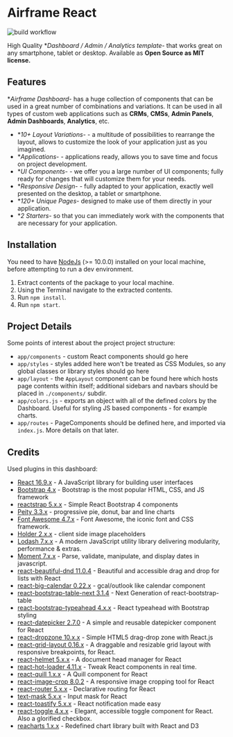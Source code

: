 # Airframe React

![build workflow](https://github.com/Gammate/airframe/workflows/Github%20Page/badge.svg)

High Quality **Dashboard / Admin / Analytics template*- that works great on any smartphone, tablet or desktop. Available as **Open Source as MIT license.**

## Features

**Airframe Dashboard*- has a huge collection of components that can be used in a great number of combinations and variations. It can be used in all types of custom web applications such as **CRMs**, **CMSs**, **Admin Panels**, **Admin Dashboards**, **Analytics**, etc.

- **10+ Layout Variations*- - a multitude of possibilities to rearrange the layout, allows to customize the look of your application just as you imagined.
- **Applications*- - applications ready, allows you to save time and focus on project development.
- **UI Components*- - we offer you a large number of UI components; fully ready for changes that will customize them for your needs.
- **Responsive Design*- - fully adapted to your application, exactly well presented on the desktop, a tablet or smartphone.
- **120+ Unique Pages*- designed to make use of them directly in your application.
- **2 Starters*- so that you can immediately work with the components that are necessary for your application.

## Installation

You need to have [NodeJs](https://nodejs.org/en/) (>= 10.0.0) installed on your local machine, before attempting to run a dev environment.

1. Extract contents of the package to your local machine.
2. Using the Terminal navigate to the extracted contents.
3. Run `npm install`.
4. Run `npm start`.

## Project Details

Some points of interest about the project project structure:

- `app/components` - custom React components should go here
- `app/styles` - styles added here won't be treated as CSS Modules, so any global classes or library styles should go here
- `app/layout` - the `AppLayout` component can be found here which hosts page contents within itself; additional sidebars and navbars should be placed in `./components/` subdir.
- `app/colors.js` - exports an object with all of the defined colors by the Dashboard. Useful for styling JS based components - for example charts.
- `app/routes` - PageComponents should be defined here, and imported via `index.js`. More details on that later.

## Credits

Used plugins in this dashboard:

- [React 16.9.x](https://reactjs.org) - A JavaScript library for building user interfaces
- [Bootstrap 4.x](http://getbootstrap.com) - Bootstrap is the most popular HTML, CSS, and JS framework
- [reactstrap 5.x.x](https://github.com/reactstrap/reactstrap) - Simple React Bootstrap 4 components
- [Peity 3.3.x](http://benpickles.github.io/peity/) - progressive pie, donut, bar and line charts
- [Font Awesome 4.7.x](http://fontawesome.io/) - Font Awesome, the iconic font and CSS framework.
- [Holder 2.x.x](http://holderjs.com) -  client side image placeholders
- [Lodash 7.x.x](https://lodash.com) - A modern JavaScript utility library delivering modularity, performance & extras.
- [Moment 7.x.x](http://momentjs.com/) - Parse, validate, manipulate, and display dates in javascript.
- [react-beautiful-dnd 11.0.4](https://github.com/atlassian/react-beautiful-dnd) - Beautiful and accessible drag and drop for lists with React
- [react-big-calendar 0.22.x](https://github.com/intljusticemission/react-big-calendar) - gcal/outlook like calendar component
- [react-bootstrap-table-next 3.1.4](https://github.com/react-bootstrap-table/react-bootstrap-table2) - Next Generation of react-bootstrap-table
- [react-bootstrap-typeahead 4.x.x](https://github.com/ericgio/react-bootstrap-typeahead) - React typeahead with Bootstrap styling
- [react-datepicker 2.7.0](https://github.com/Hacker0x01/react-datepicker) - A simple and reusable datepicker component for React
- [react-dropzone 10.x.x](https://react-dropzone.js.org/) - Simple HTML5 drag-drop zone with React.js
- [react-grid-layout 0.16.x](https://reactjs.org) - A draggable and resizable grid layout with responsive breakpoints, for React.
- [react-helmet 5.x.x](https://github.com/nfl/react-helmet) - A document head manager for React
- [react-hot-loader 4.11.x](https://github.com/gaearon/react-hot-loader) - Tweak React components in real time.
- [react-quill 1.x.x](https://github.com/zenoamaro/react-quill) - A Quill component for React
- [react-image-crop 8.0.2](https://github.com/DominicTobias/react-image-crop) - A responsive image cropping tool for React
- [react-router 5.x.x](https://github.com/ReactTraining/react-router) - Declarative routing for React
- [text-mask 5.x.x](https://github.com/text-mask/text-mask) - Input mask for React
- [react-toastify 5.x.x](https://github.com/fkhadra/react-toastify) - React notification made easy
- [react-toggle 4.x.x](https://github.com/aaronshaf/react-toggle) - Elegant, accessible toggle component for React. Also a glorified checkbox.
- [reacharts 1.x.x](https://github.com/recharts/recharts) - Redefined chart library built with React and D3
